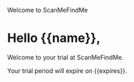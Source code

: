 Welcome to ScanMeFindMe

<h1>Hello {{name}},</h1>
<p>Welcome to your trial at ScanMeFindMe.</p>
<p>Your trial period will expire on {{expires}}.</p>

